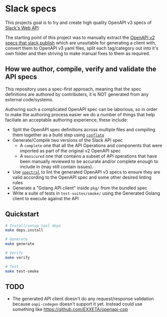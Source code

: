 # Slack specs

This projects goal is to try and create high quality OpenAPI v3 specs of [Slack's Web API](https://api.slack.com/web)

The starting point of this project was to manually extract the [OpenAPI v2 specs that slack publish](https://github.com/slackapi/slack-api-specs/tree/master/web-api) which are unsuitable for generating a client with, convert them to OpenAPI v3 yaml files, split each tag/category out into it's own folder and then striving to make manual fixes to them as required.

## How we author, compile, verify and validate the API specs

This repository uses a spec-first approach, meaning that the spec definitions are authored by contributers, it is NOT generated from any external code/systems.

Authoring such a complicated OpenAPI spec can be laborious, so in order to make the authoring process easier we do a number of things that help faciliate an acceptable authoring experience, these include:

* Split the OpenAPI spec definitions across multiple files and compiling them together as a build step using [`conflate`](https://github.com/miracl/conflate)
* Generate/Compile two versions of the Slack API spec
  * A `complete` one that all the API Operations and components that were imported as part of the original v2 OpenAPI spec
  * A `manicured` one that contains a subset of API operations that have been manually reviewed to be accurate and/or complete enough to include in (may still contain issues).
* Use [`spectral`](https://stoplight.io/open-source/spectral/) to lint the generated OpenAPI v3 specs to ensure they are valid according to the OpenAPI spec and some other desired linting rules
* Generate a "Golang API client" inside `pkg/` from the bundled spec
* Write a suite of tests in `test-suites/smoke/` using the Generated Golang client to execute against the API

## Quickstart

```sh
# Install/setup tool deps
make deps.install

# Generate
make generate

# Verify
make verify

# Test
make test-smoke
```

## TODO

* The generated API client doesn't do any request/response validation because `oapi-codegen` doesn't support it yet. Instead could use something like https://github.com/EXXETA/openapi-cop
